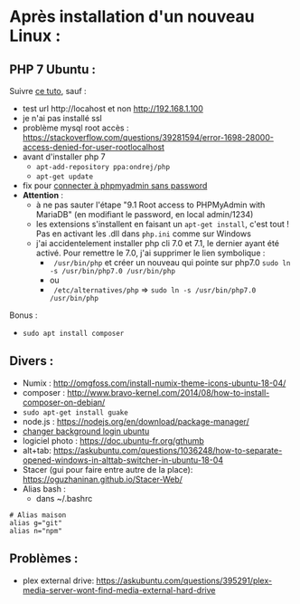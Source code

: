 Après installation d'un nouveau Linux :
=======================================

PHP 7 Ubuntu :
--------------

Suivre [ce tuto](https://www.howtoforge.com/tutorial/install-apache-with-php-and-mysql-on-ubuntu-18-04-lamp/), sauf :

* test url http://locahost et non http://192.168.1.100
* je n'ai pas installé ssl
* problème mysql root accès : https://stackoverflow.com/questions/39281594/error-1698-28000-access-denied-for-user-rootlocalhost
* avant d'installer php 7
  * `apt-add-repository ppa:ondrej/php`
  * `apt-get update`
* fix pour [connecter à phpmyadmin sans password](https://www.liquidweb.com/kb/error-login-without-a-password-is-forbidden-by-configuration-see-allownopassword-solved/)  
* __Attention__ :
  * à ne pas sauter l'étape "9.1 Root access to PHPMyAdmin with MariaDB" (en modifiant le password, en local admin/1234)
  * les extensions s'installent en faisant un `apt-get install`, c'est tout ! Pas en activant les .dll dans `php.ini` comme sur Windows
  * j'ai accidentelement installer php cli 7.0 et 7.1, le dernier ayant été activé. Pour remettre le 7.0, j'ai supprimer le lien symbolique : 
    * ` /usr/bin/php` et créer un nouveau qui pointe sur php7.0 `sudo ln -s /usr/bin/php7.0 /usr/bin/php`
    * ou 
    * ` /etc/alternatives/php` => `sudo ln -s /usr/bin/php7.0 /usr/bin/php`

Bonus :

* `sudo apt install composer`


Divers :
--------
* Numix : http://omgfoss.com/install-numix-theme-icons-ubuntu-18-04/
* composer : http://www.bravo-kernel.com/2014/08/how-to-install-composer-on-debian/
* `sudo apt-get install guake`
* node.js : https://nodejs.org/en/download/package-manager/ 
* [changer background login ubuntu](http://ubuntuhandbook.org/index.php/2017/10/change-login-screen-background-ubuntu-17-10/)
* logiciel photo : https://doc.ubuntu-fr.org/gthumb
* alt+tab: https://askubuntu.com/questions/1036248/how-to-separate-opened-windows-in-alttab-switcher-in-ubuntu-18-04
* Stacer (gui pour faire entre autre de la place): https://oguzhaninan.github.io/Stacer-Web/
* Alias bash :
  * dans ~/.bashrc
````
# Alias maison
alias g="git"
alias n="npm"
````

Problèmes :
-----------
* plex external drive: https://askubuntu.com/questions/395291/plex-media-server-wont-find-media-external-hard-drive
